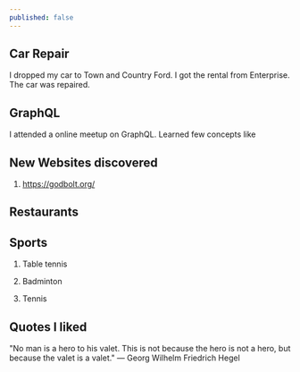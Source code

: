 ```yaml
---
published: false
---
```


## Car Repair

I dropped my car to Town and Country Ford. I got the rental from Enterprise. The car was repaired.

## GraphQL

I attended a online meetup on GraphQL. Learned few concepts like 

## New Websites discovered 

1. https://godbolt.org/

## Restaurants


## Sports

1. Table tennis

2. Badminton

3. Tennis

## Quotes I liked

"No man is a hero to his valet. This is not because the hero is not a hero, but because the valet is a valet."
― Georg Wilhelm Friedrich Hegel